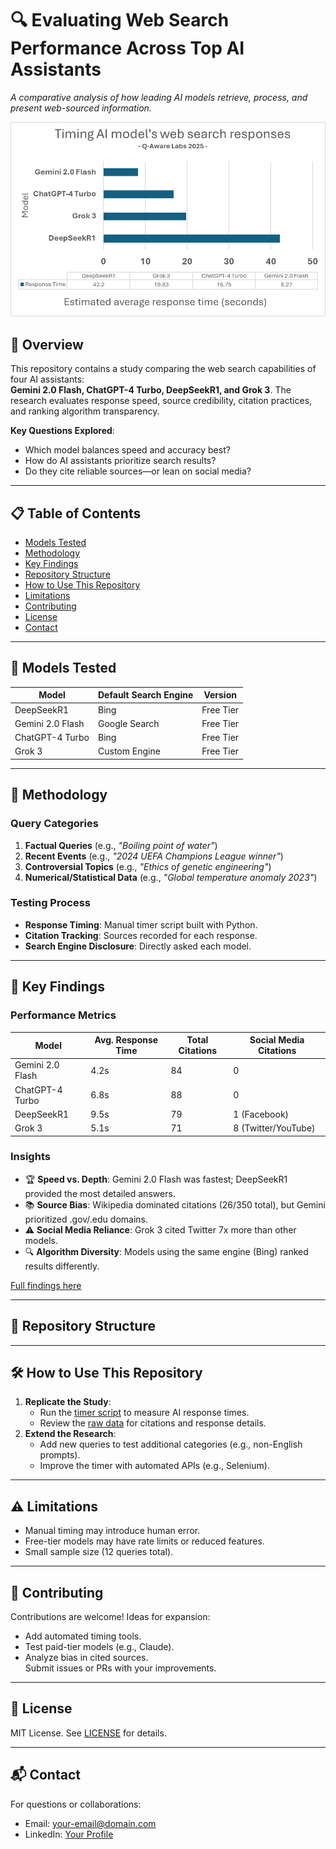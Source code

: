 # 🔍 Evaluating Web Search Performance Across Top AI Assistants

*A comparative analysis of how leading AI models retrieve, process, and present web-sourced information.*  

![AI Assistants](media/image1.png) <!-- Include a relevant banner/image -->

## 📌 Overview
This repository contains a study comparing the web search capabilities of four AI assistants:  
**Gemini 2.0 Flash, ChatGPT-4 Turbo, DeepSeekR1, and Grok 3**. The research evaluates response speed, source credibility, citation practices, and ranking algorithm transparency.  

**Key Questions Explored**:  
- Which model balances speed and accuracy best?  
- How do AI assistants prioritize search results?  
- Do they cite reliable sources—or lean on social media?  

---

## 📋 Table of Contents
- [Models Tested](#-models-tested)
- [Methodology](#-methodology)
- [Key Findings](#-key-findings)
- [Repository Structure](#-repository-structure)
- [How to Use This Repository](#-how-to-use-this-repository)
- [Limitations](#-limitations)
- [Contributing](#-contributing)
- [License](#-license)
- [Contact](#-contact)

---

## 🤖 Models Tested
| Model              | Default Search Engine       | Version       |
|--------------------|-----------------------------|---------------|
| DeepSeekR1         | Bing                        | Free Tier     |
| Gemini 2.0 Flash   | Google Search               | Free Tier     |
| ChatGPT-4 Turbo    | Bing                        | Free Tier     |
| Grok 3             | Custom Engine               | Free Tier     |

---

## 🧪 Methodology
### **Query Categories**
1. **Factual Queries** (e.g., *"Boiling point of water"*)  
2. **Recent Events** (e.g., *"2024 UEFA Champions League winner"*)  
3. **Controversial Topics** (e.g., *"Ethics of genetic engineering"*)  
4. **Numerical/Statistical Data** (e.g., *"Global temperature anomaly 2023"*)  

### **Testing Process**
- **Response Timing**: Manual timer script built with Python.  
- **Citation Tracking**: Sources recorded for each response.  
- **Search Engine Disclosure**: Directly asked each model.  

---

## 🚀 Key Findings
### **Performance Metrics**
| Model              | Avg. Response Time | Total Citations | Social Media Citations |
|--------------------|--------------------|-----------------|------------------------|
| Gemini 2.0 Flash   | 4.2s               | 84              | 0                      |
| ChatGPT-4 Turbo    | 6.8s               | 88              | 0                      |
| DeepSeekR1         | 9.5s               | 79              | 1 (Facebook)           |
| Grok 3             | 5.1s               | 71              | 8 (Twitter/YouTube)    |

### **Insights**
- 🏆 **Speed vs. Depth**: Gemini 2.0 Flash was fastest; DeepSeekR1 provided the most detailed answers.  
- 📚 **Source Bias**: Wikipedia dominated citations (26/350 total), but Gemini prioritized .gov/.edu domains.  
- ⚠️ **Social Media Reliance**: Grok 3 cited Twitter 7x more than other models.  
- 🔍 **Algorithm Diversity**: Models using the same engine (Bing) ranked results differently.  

[Full findings here](/docs/Evaluating_Web_Search_Performance.docx)  

---

## 📂 Repository Structure
---

## 🛠 How to Use This Repository
1. **Replicate the Study**:  
   - Run the [timer script](/src/search_timer.py) to measure AI response times.  
   - Review the [raw data](/data/responses.xlsx) for citations and response details.  
2. **Extend the Research**:  
   - Add new queries to test additional categories (e.g., non-English prompts).  
   - Improve the timer with automated APIs (e.g., Selenium).  

---

## ⚠️ Limitations
- Manual timing may introduce human error.  
- Free-tier models may have rate limits or reduced features.  
- Small sample size (12 queries total).  

---

## 🤝 Contributing
Contributions are welcome! Ideas for expansion:  
- Add automated timing tools.  
- Test paid-tier models (e.g., Claude).  
- Analyze bias in cited sources.  
Submit issues or PRs with your improvements.  

---

## 📜 License
MIT License. See [LICENSE](/LICENSE) for details.  

---

## 📬 Contact
For questions or collaborations:  
- Email: [your-email@domain.com](mailto:your-email@domain.com)  
- LinkedIn: [Your Profile](https://linkedin.com/in/your-profile)  
